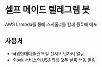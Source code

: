 # 셀프 메이드 텔레그램 봇

AWS Lambda를 통해 스케줄러를 함께 등록해 배포

## 사용처

- 국립현대미술관 특정 전시의 빈자리 알림
- Klook 서비스의 USJ 티켓 오픈 날짜 변동 알림
